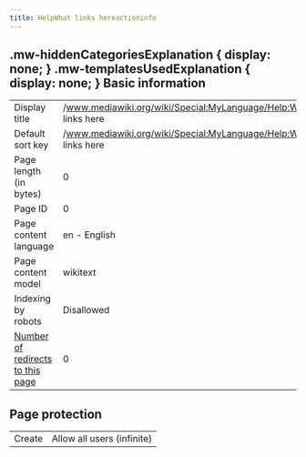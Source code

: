 ```yaml
---
title: HelpWhat links hereactioninfo
---
```

## .mw-hiddenCategoriesExplanation { display: none; } .mw-templatesUsedExplanation { display: none; } Basic information

|  |  |
| --- | --- |
| Display title | /www.mediawiki.org/wiki/Special:MyLanguage/Help:What links here |
| Default sort key | /www.mediawiki.org/wiki/Special:MyLanguage/Help:What links here |
| Page length (in bytes) | 0 |
| Page ID | 0 |
| Page content language | en - English |
| Page content model | wikitext |
| Indexing by robots | Disallowed |
| [Number of redirects to this page](index.php?title=Special:WhatLinksHere//www.mediawiki.org/wiki/Special:MyLanguage/Help:What_links_here&hidelinks=1&hidetrans=1 "Special:WhatLinksHere//www.mediawiki.org/wiki/Special:MyLanguage/Help:What links here") | 0 |

## Page protection

|  |  |
| --- | --- |
| Create | Allow all users (infinite) |

